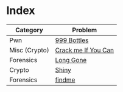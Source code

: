 # Index

Category | Problem
--------|--------
Pwn | [999 Bottles](https://github.com/b0th/CTF/tree/master/RITSECCTF2019/999%20Bottles)
Misc (Crypto) |  [Crack me If You Can](https://github.com/b0th/CTF/tree/master/RITSECCTF2019/Crack%20me%20If%20You%20Can)
Forensics | [Long Gone](https://github.com/b0th/CTF/tree/master/RITSECCTF2019/Long%20Gone)
Crypto  | [Shiny](https://github.com/b0th/CTF/tree/master/RITSECCTF2019/Shiny)
Forensics | [findme](https://github.com/b0th/CTF/tree/master/RITSECCTF2019/findme)
